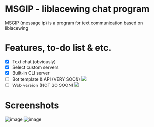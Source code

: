 # MSGIP - liblacewing chat program
MSGIP (message ip) is a program for text communication based on liblacewing

# Features, to-do list & etc.
- [x] Text chat (obviously)
- [x] Select custom servers
- [x] Built-in CLI server
- [ ] Bot template & API (VERY SOON) ![](https://geps.dev/progress/90)
- [ ] Web version (NOT SO SOON) ![](https://geps.dev/progress/0)

# Screenshots
![image](https://github.com/lolhie3/msgip/assets/96627041/33ca5113-8784-4051-ba01-39c87708cf3d)
![image](https://github.com/lolhie3/msgip/assets/96627041/0253bd1b-f03c-4ba9-924f-266e304804f0)
